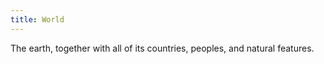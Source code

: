 ```yaml
---
title: World
---
```


The earth, together with all of its countries, peoples, and natural features.
